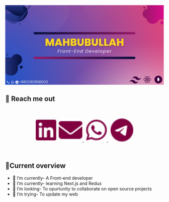 


 <img src="/assets/bg.jpg" />


## 🧧 Reach me out

<br />

[<p align="center" gap=""><img height="75" src="./assets/linkedin.svg">](https://www.linkedin.com/in/mahbubullah09/)&nbsp;&nbsp;[<img height="75" src="/assets/envelope-solid.svg"> ](mailto:mahbubullahpathan@gmail.com)&nbsp; [<img height="75" src="/assets/whatsapp(1).svg"> ](https://wa.me/01909598003)&nbsp; [<img height="75" src="/assets/telegram(1).svg"> </p>](https://t.me//Mahbub6)

<br />

##  👀Current overview

- 🔭 I’m currently- A Front-end developer
- 🌱 I’m currently- learning Next.js and Redux
- 👯 I’m looking- To opurtunity to collaborate on open source projects
- 🤔 I’m trying- To update my web 
